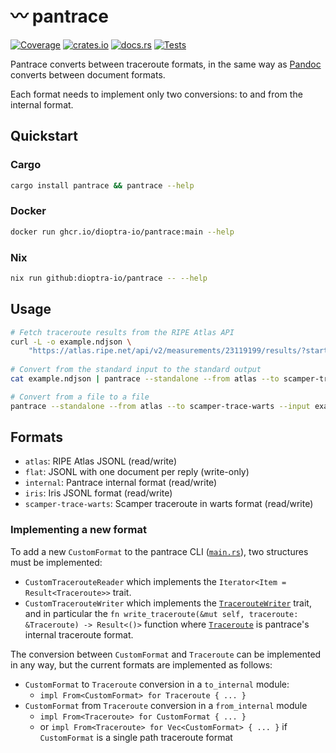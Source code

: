# 〰️ pantrace

[![Coverage](https://img.shields.io/codecov/c/github/dioptra-io/pantrace?logo=codecov&logoColor=white)](https://app.codecov.io/gh/dioptra-io/pantrace)
[![crates.io](https://img.shields.io/crates/v/pantrace?logo=rust)](https://crates.io/crates/pantrace/)
[![docs.rs](https://img.shields.io/docsrs/pantrace?logo=docs.rs)](https://docs.rs/pantrace/)
[![Tests](https://img.shields.io/github/actions/workflow/status/dioptra-io/pantrace/tests.yml?logo=github&label=tests)](https://github.com/dioptra-io/pantrace/actions/workflows/tests.yml)

Pantrace converts between traceroute formats, in the same way as [Pandoc](https://pandoc.org) converts between document formats.

Each format needs to implement only two conversions: to and from the internal format.

## Quickstart

### Cargo

```bash
cargo install pantrace && pantrace --help
```

### Docker

```bash
docker run ghcr.io/dioptra-io/pantrace:main --help
```

### Nix

```bash
nix run github:dioptra-io/pantrace -- --help
```

## Usage

```bash
# Fetch traceroute results from the RIPE Atlas API
curl -L -o example.ndjson \
    "https://atlas.ripe.net/api/v2/measurements/23119199/results/?start=1625097600&stop=1625788799&format=txt&probe_ids=6479"
  
# Convert from the standard input to the standard output
cat example.ndjson | pantrace --standalone --from atlas --to scamper-trace-warts > example.warts

# Convert from a file to a file
pantrace --standalone --from atlas --to scamper-trace-warts --input example.ndjson --output example.warts
```


## Formats

- `atlas`: RIPE Atlas JSONL (read/write)
- `flat`: JSONL with one document per reply (write-only)
- `internal`: Pantrace internal format (read/write)
- `iris`: Iris JSONL format (read/write)
- `scamper-trace-warts`: Scamper traceroute in warts format (read/write)

### Implementing a new format

To add a new `CustomFormat` to the pantrace CLI ([`main.rs`](src/main.rs)), two structures must be implemented:
- `CustomTracerouteReader` which implements the `Iterator<Item = Result<Traceroute>>` trait.
- `CustomTracerouteWriter` which implements the [`TracerouteWriter`](src/traits.rs) trait, and in particular the
  `fn write_traceroute(&mut self, traceroute: &Traceroute) -> Result<()>` function
where [`Traceroute`](src/formats/internal/models.rs) is pantrace's internal traceroute format.

The conversion between `CustomFormat` and `Traceroute` can be implemented in any way, but the current formats are
implemented as follows:
- `CustomFormat` to `Traceroute` conversion in a `to_internal` module:
  - `impl From<CustomFormat> for Traceroute { ... }`
- `CustomFormat` from `Traceroute` conversion in a `from_internal` module
  - `impl From<Traceroute> for CustomFormat { ... }`
  - or `impl From<Traceroute> for Vec<CustomFormat> { ... }` if `CustomFormat` is a single path traceroute format
